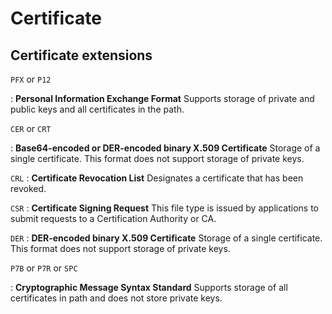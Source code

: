 # Certificate

## Certificate extensions

`PFX` or `P12`

:   **Personal Information Exchange Format**
    Supports storage of private and public keys and all certificates in the path.

`CER` or `CRT`

:   **Base64-encoded or DER-encoded binary X.509 Certificate**
    Storage of a single certificate.  This format does not support storage of private keys.

`CRL`
:   **Certificate Revocation List**
    Designates a certificate that has been revoked.

`CSR`
:   **Certificate Signing Request**
    This file type is issued by applications to submit requests to a Certification Authority or CA.

`DER`
:   **DER-encoded binary X.509 Certificate**
    Storage of a single certificate.  This format does not support storage of private keys.

`P7B` or `P7R` or `SPC`

:   **Cryptographic Message Syntax Standard**
    Supports storage of all certificates in path and does not store private keys.
